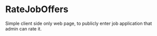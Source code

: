 # RateJobOffers
Simple client side only web page, to publicly enter job application that admin can rate it.
